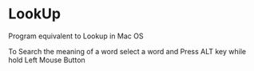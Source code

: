 # LookUp
Program equivalent to Lookup in Mac OS

To Search the meaning of a word select a word and Press ALT key while hold Left Mouse Button
